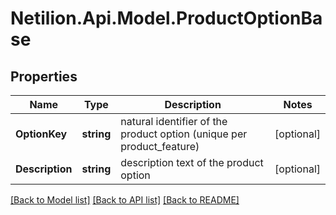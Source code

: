 # Netilion.Api.Model.ProductOptionBase
## Properties

Name | Type | Description | Notes
------------ | ------------- | ------------- | -------------
**OptionKey** | **string** | natural identifier of the product option (unique per product_feature) | [optional] 
**Description** | **string** | description text of the product option | [optional] 

[[Back to Model list]](../README.md#documentation-for-models) [[Back to API list]](../README.md#documentation-for-api-endpoints) [[Back to README]](../README.md)

